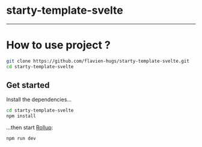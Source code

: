 # starty-template-svelte
---

# How to use project ?

```bash
git clone https://github.com/flavien-hugs/starty-template-svelte.git
cd starty-template-svelte
```

## Get started

Install the dependencies...

```bash
cd starty-template-svelte
npm install
```

...then start [Rollup](https://rollupjs.org):

```bash
npm run dev
```
